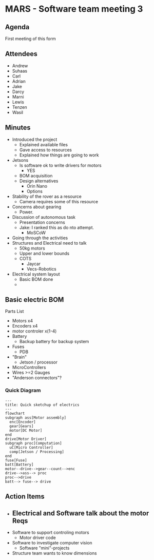 # MARS - Software team meeting 3

## Agenda

First meeting of this form

## Attendees
- Andrew
- Suhaas
- Carl
- Adrian
- Jake
- Darcy
- Marni
- Lewis
- Tenzen
- Wasil

## Minutes
- Introduced the project
  - Explained available files
  - Gave access to resources
  - Explained how things are going to work
- Jetsons
  - Is software ok to write drivers for motors
    - YES
  - BOM acquisition
  - Design alternatives
    - Orin Nano
    - Options
- Stability of the rover as a resource
  - Camera requires some of this resource
- Concerns about gearing
  - Power.
- Discussion of autonomous task
  - Presentation concerns
  - Jake: I ranked this as do nto attempt.
    - MoSCoW
- Going through the activities
- Structures and Electrical need to talk
  - 50kg motors
  - Upper and lower bounds
  - COTS
    - Jaycar
    - Vecs-Robotics
- Electrical system layout
  - Basic BOM done
  - 

## Basic electric BOM
Parts List
- Motors x4
- Encoders x4
- motor controler x(1-4)
- Battery
  - Backup battery for backup system
- Fuses
  - PDB
- "Brain"
  - Jetson / processor
- MicroControllers
- Wires >=2 Gauges
- "Anderson connectors"?

### Quick Diagram

```mermaid
---
title: Quick sketchup of electrics
---
flowchart
subgraph ass[Motor assembly]
  enc[Encoder]
  gear[Gears]
  motor[DC Motor]
end
drive[Motor Driver]
subgraph proc[Computation]
  uC[Micro Controller]
  comp[Jetson / Processing]
end
fuse[Fuse]
batt[Battery]
motor--drive-->gear--count-->enc
drive-->ass--> proc
proc-->drive
batt--> fuse--> drive
```

## Action Items
- Electrical and Software talk about the motor Reqs
  - 
- Software to support controling motors
  - Motor driver code
- Software to investigate computer vision
  - Software "mini"-projects
- Structure team wants to know dimensions